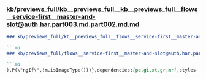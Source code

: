 ### kb/previews_full/kb__previews_full__kb__previews_full__flows__service-first__master-and-slot@auth.har.part003.md.part002.md.md

```md
### kb/previews_full/kb__previews_full__flows__service-first__master-and-slot@auth.har.part003.md.part002.md

```md
### kb/previews_full/flows__service-first__master-and-slot@auth.har.part003.md (part 002)

```md
),P(\"ngIf\",!m.isImageType()))},dependencies:[pe,gi,xt,gr,mr],styles
```

```

```

```
